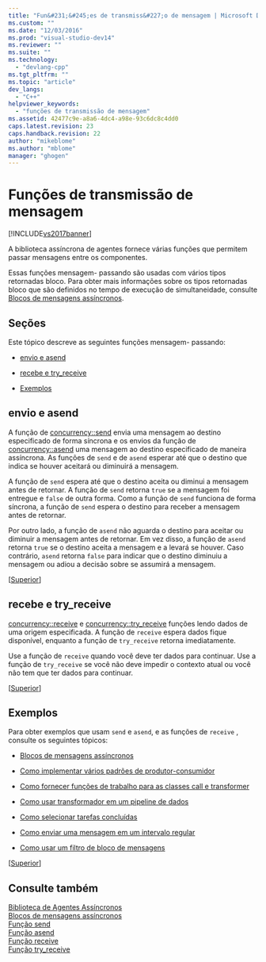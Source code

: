 ```yaml
---
title: "Fun&#231;&#245;es de transmiss&#227;o de mensagem | Microsoft Docs"
ms.custom: ""
ms.date: "12/03/2016"
ms.prod: "visual-studio-dev14"
ms.reviewer: ""
ms.suite: ""
ms.technology: 
  - "devlang-cpp"
ms.tgt_pltfrm: ""
ms.topic: "article"
dev_langs: 
  - "C++"
helpviewer_keywords: 
  - "funções de transmissão de mensagem"
ms.assetid: 42477c9e-a8a6-4dc4-a98e-93c6dc8c4dd0
caps.latest.revision: 23
caps.handback.revision: 22
author: "mikeblome"
ms.author: "mblome"
manager: "ghogen"
---
```

# Fun&#231;&#245;es de transmiss&#227;o de mensagem
[!INCLUDE[vs2017banner](../../assembler/inline/includes/vs2017banner.md)]

A biblioteca assíncrona de agentes fornece várias funções que permitem passar mensagens entre os componentes.  
  
 Essas funções mensagem\- passando são usadas com vários tipos retornadas bloco.  Para obter mais informações sobre os tipos retornadas bloco que são definidos no tempo de execução de simultaneidade, consulte [Blocos de mensagens assíncronos](../../parallel/concrt/asynchronous-message-blocks.md).  
  
##  <a name="top"></a> Seções  
 Este tópico descreve as seguintes funções mensagem\- passando:  
  
-   [envio e asend](#send)  
  
-   [recebe e try\_receive](#receive)  
  
-   [Exemplos](#examples)  
  
##  <a name="send"></a> envio e asend  
 A função de [concurrency::send](../Topic/send%20Function.md) envia uma mensagem ao destino especificado de forma síncrona e os envios da função de [concurrency::asend](../Topic/asend%20Function.md) uma mensagem ao destino especificado de maneira assíncrona.  As funções de `send` e de `asend` esperar até que o destino que indica se houver aceitará ou diminuirá a mensagem.  
  
 A função de `send` espera até que o destino aceita ou diminui a mensagem antes de retornar.  A função de `send` retorna `true` se a mensagem foi entregue e `false` de outra forma.  Como a função de `send` funciona de forma síncrona, a função de `send` espera o destino para receber a mensagem antes de retornar.  
  
 Por outro lado, a função de `asend` não aguarda o destino para aceitar ou diminuir a mensagem antes de retornar.  Em vez disso, a função de `asend` retorna `true` se o destino aceita a mensagem e a levará se houver.  Caso contrário, `asend` retorna `false` para indicar que o destino diminuiu a mensagem ou adiou a decisão sobre se assumirá a mensagem.  
  
 \[[Superior](#top)\]  
  
##  <a name="receive"></a> recebe e try\_receive  
 [concurrency::receive](../Topic/receive%20Function.md) e [concurrency::try\_receive](../Topic/try_receive%20Function.md) funções lendo dados de uma origem especificada.  A função de `receive` espera dados fique disponível, enquanto a função de `try_receive` retorna imediatamente.  
  
 Use a função de `receive` quando você deve ter dados para continuar.  Use a função de `try_receive` se você não deve impedir o contexto atual ou você não tem que ter dados para continuar.  
  
 \[[Superior](#top)\]  
  
##  <a name="examples"></a> Exemplos  
 Para obter exemplos que usam `send` e `asend`, e as funções de `receive` , consulte os seguintes tópicos:  
  
-   [Blocos de mensagens assíncronos](../../parallel/concrt/asynchronous-message-blocks.md)  
  
-   [Como implementar vários padrões de produtor\-consumidor](../../parallel/concrt/how-to-implement-various-producer-consumer-patterns.md)  
  
-   [Como fornecer funções de trabalho para as classes call e transformer](../../parallel/concrt/how-to-provide-work-functions-to-the-call-and-transformer-classes.md)  
  
-   [Como usar transformador em um pipeline de dados](../../parallel/concrt/how-to-use-transformer-in-a-data-pipeline.md)  
  
-   [Como selecionar tarefas concluídas](../../parallel/concrt/how-to-select-among-completed-tasks.md)  
  
-   [Como enviar uma mensagem em um intervalo regular](../../parallel/concrt/how-to-send-a-message-at-a-regular-interval.md)  
  
-   [Como usar um filtro de bloco de mensagens](../../parallel/concrt/how-to-use-a-message-block-filter.md)  
  
 \[[Superior](#top)\]  
  
## Consulte também  
 [Biblioteca de Agentes Assíncronos](../../parallel/concrt/asynchronous-agents-library.md)   
 [Blocos de mensagens assíncronos](../../parallel/concrt/asynchronous-message-blocks.md)   
 [Função send](../Topic/send%20Function.md)   
 [Função asend](../Topic/asend%20Function.md)   
 [Função receive](../Topic/receive%20Function.md)   
 [Função try\_receive](../Topic/try_receive%20Function.md)